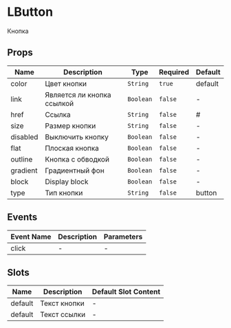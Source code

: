 # LButton

Кнопка

## Props

<!-- @vuese:LButton:props:start -->
|Name|Description|Type|Required|Default|
|---|---|---|---|---|
|color|Цвет кнопки|`String`|`true`|default|
|link|Является ли кнопка ссылкой|`Boolean`|`false`|-|
|href|Ссылка|`String`|`false`|#|
|size|Размер кнопки|`String`|`false`|-|
|disabled|Выключить кнопку|`Boolean`|`false`|-|
|flat|Плоская кнопка|`Boolean`|`false`|-|
|outline|Кнопка с обводкой|`Boolean`|`false`|-|
|gradient|Градиентный фон|`Boolean`|`false`|-|
|block|Display block|`Boolean`|`false`|-|
|type|Тип кнопки|`String`|`false`|button|

<!-- @vuese:LButton:props:end -->


## Events

<!-- @vuese:LButton:events:start -->
|Event Name|Description|Parameters|
|---|---|---|
|click|-|-|

<!-- @vuese:LButton:events:end -->


## Slots

<!-- @vuese:LButton:slots:start -->
|Name|Description|Default Slot Content|
|---|---|---|
|default|Текст кнопки|-|
|default|Текст ссылки|-|

<!-- @vuese:LButton:slots:end -->


